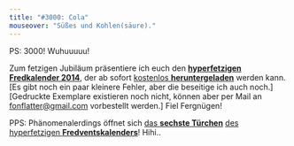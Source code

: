 ```yaml
---
title: "#3000: Cola"
mouseover: "Süßes und Kohlen(säure)."
---
```


PS:
3000! Wuhuuuuu!

Zum fetzigen Jubiläum präsentiere ich euch den 
<a href="http://www.fonflatter.de/dateien/kalender_fonflatter_2014.pdf" title="Der hyperfetzige Fredkalender 2014" target="_blank"><strong>hyperfetzigen Fredkalender 2014</strong></a>,
der ab sofort <a href="http://www.fonflatter.de/dateien/kalender_fonflatter_2014.pdf" title="Der hyperfetzige Fredkalender 2014" target="_blank">kostenlos <strong>heruntergeladen</strong></a> werden kann.
[Es gibt noch ein paar kleinere Fehler, aber die beseitige ich auch noch.]
[Gedruckte Exemplare existieren noch nicht, können aber per Mail an <a href="mailto:fonflatter@gmail.com" title="Mail an den Fredfater">fonflatter@gmail.com</a> vorbestellt werden.]
Fiel Fergnügen!

PPS:
Phänomenalerdings öffnet sich <a href="http://www.fonflatter.de/2013/12/06/das-6-tuerchen" title="Das 6. Türchen">das <strong>sechste Türchen</strong></a> <a href="http://www.fonflatter.de/der-fetzige-fredventskalender-2013" title="Der hyperfetzige Fredventskalender 2013">des hyperfetzigen <strong>Fredventskalenders</strong></a>!
Hihi..
